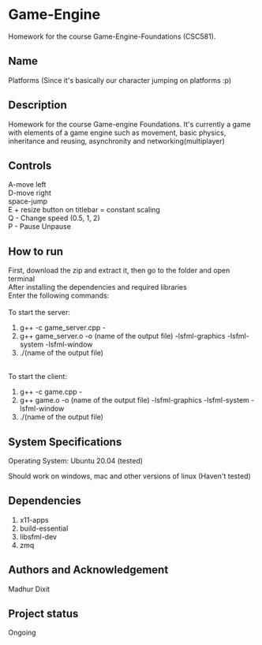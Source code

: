 # Game-Engine
Homework for the course Game-Engine-Foundations (CSC581).

## Name
Platforms (Since it's basically our character jumping on platforms :p)

## Description
Homework for the course Game-engine Foundations. It's currently a game with elements of a game engine such as movement, basic physics, inheritance and reusing, asynchronity and networking(multiplayer)

## Controls
A-move left <br>
D-move right <br>
space-jump <br>
E + resize button on titlebar = constant scaling <br>
Q - Change speed (0.5, 1, 2) <br>
P - Pause Unpause <br>

## How to run
First, download the zip and extract it, then go to the folder and open terminal <br>
After installing the dependencies and required libraries <br>
Enter the following commands: <br><br>
To start the server:<br>
1) g++ -c game_server.cpp - <br>
2) g++ game_server.o -o (name of the output file) -lsfml-graphics -lsfml-system -lsfml-window <br>
3) ./(name of the output file) <br><br>

To start the client:<br>
1) g++ -c game.cpp - <br>
2) g++ game.o -o (name of the output file) -lsfml-graphics -lsfml-system -lsfml-window <br>
3) ./(name of the output file) <br>

## System Specifications
Operating System:
Ubuntu 20.04 (tested)

Should work on windows, mac and other versions of linux (Haven't tested)

## Dependencies
1. x11-apps <br>
2. build-essential <br>
3. libsfml-dev <br>
4. zmq <br>

## Authors and Acknowledgement
Madhur Dixit

## Project status
Ongoing


